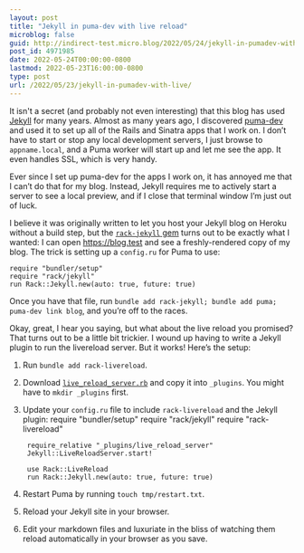 ```yaml
---
layout: post
title: "Jekyll in puma-dev with live reload"
microblog: false
guid: http://indirect-test.micro.blog/2022/05/24/jekyll-in-pumadev-with-live/
post_id: 4971985
date: 2022-05-24T00:00:00-0800
lastmod: 2022-05-23T16:00:00-0800
type: post
url: /2022/05/23/jekyll-in-pumadev-with-live/
---
```

It isn't a secret (and probably not even interesting) that this blog has used [Jekyll](https://jekyllrb.com) for many years. Almost as many years ago, I discovered [puma-dev](https://github.com/puma/puma-dev) and used it to set up all of the Rails and Sinatra apps that I work on. I don’t have to start or stop any local development servers, I just browse to `appname.local`, and a Puma worker will start up and let me see the app. It even handles SSL, which is very handy.

Ever since I set up puma-dev for the apps I work on, it has annoyed me that I can’t do that for my blog. Instead, Jekyll requires me to actively start a server to see a local preview, and if I close that terminal window I’m just out of luck.

I believe it was originally written to let you host your Jekyll blog on Heroku without a build step, but the [`rack-jekyll` gem](https://github.com/adaoraul/rack-jekyll) turns out to be exactly what I wanted: I can open https://blog.test and see a freshly-rendered copy of my blog. The trick is setting up a `config.ru` for Puma to use:

	require "bundler/setup"
	require "rack/jekyll"
	run Rack::Jekyll.new(auto: true, future: true)

Once you have that file, run `bundle add rack-jekyll; bundle add puma; puma-dev link blog`, and you’re off to the races.

Okay, great, I hear you saying, but what about the live reload you promised? That turns out to be a little bit trickier. I wound up having to write a Jekyll plugin to run the livereload server. But it works! Here’s the setup:

1. Run `bundle add rack-livereload`.
2. Download <a href="https://andre.arko.net/2022/05/24/jekyll-in-puma-dev-with-live-reload/live_reload_server.rb">`live_reload_server.rb`</a> and copy it into `_plugins`. You might have to `mkdir _plugins` first.
3. Update your `config.ru` file to include `rack-livereload` and the Jekyll plugin:
		require "bundler/setup"
		require "rack/jekyll"
		require "rack-livereload"
		
		require_relative "_plugins/live_reload_server"
		Jekyll::LiveReloadServer.start!
		
		use Rack::LiveReload
		run Rack::Jekyll.new(auto: true, future: true)
4. Restart Puma by running `touch tmp/restart.txt`.
5. Reload your Jekyll site in your browser.
6. Edit your markdown files and luxuriate in the bliss of watching them reload automatically in your browser as you save.
